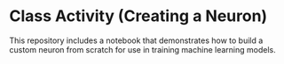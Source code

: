 # Class Activity (Creating a Neuron)

This repository includes a notebook that demonstrates how to build a custom neuron from scratch for use in training machine learning models.
